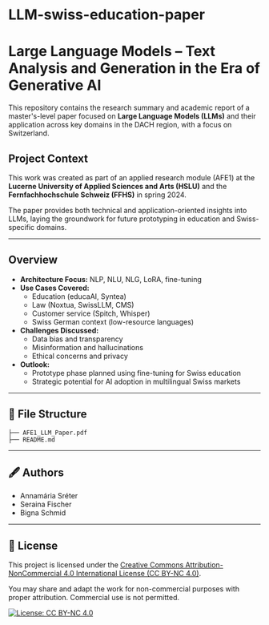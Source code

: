 # LLM-swiss-education-paper
# Large Language Models – Text Analysis and Generation in the Era of Generative AI

This repository contains the research summary and academic report of a master's-level paper focused on **Large Language Models (LLMs)** and their application across key domains in the DACH region, with a focus on Switzerland.

## Project Context

This work was created as part of an applied research module (AFE1) at the **Lucerne University of Applied Sciences and Arts (HSLU)** and the **Fernfachhochschule Schweiz (FFHS)** in spring 2024.

The paper provides both technical and application-oriented insights into LLMs, laying the groundwork for future prototyping in education and Swiss-specific domains.

---

## Overview

- **Architecture Focus:** NLP, NLU, NLG, LoRA, fine-tuning
- **Use Cases Covered:**  
  - Education (educaAI, Syntea)  
  - Law (Noxtua, SwissLLM, CMS)  
  - Customer service (Spitch, Whisper)  
  - Swiss German context (low-resource languages)
- **Challenges Discussed:**  
  - Data bias and transparency  
  - Misinformation and hallucinations  
  - Ethical concerns and privacy  
- **Outlook:**  
  - Prototype phase planned using fine-tuning for Swiss education  
  - Strategic potential for AI adoption in multilingual Swiss markets

---

## 📄 File Structure

```
├── AFE1_LLM_Paper.pdf
├── README.md
```

---

## 🖋️ Authors

- Annamária Sréter  
- Seraina Fischer  
- Bigna Schmid

---

## 📄 License

This project is licensed under the [Creative Commons Attribution-NonCommercial 4.0 International License (CC BY-NC 4.0)](https://creativecommons.org/licenses/by-nc/4.0/).

You may share and adapt the work for non-commercial purposes with proper attribution. Commercial use is not permitted.

[![License: CC BY-NC 4.0](https://licensebuttons.net/l/by-nc/4.0/88x31.png)](https://creativecommons.org/licenses/by-nc/4.0/)



